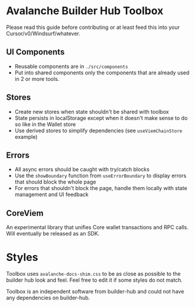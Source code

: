 # Avalanche Builder Hub Toolbox

Please read this guide before contributing or at least feed this into your Cursor/v0/Windsurf/whatever. 

## UI Components
- Reusable components are in `./src/components`
- Put into shared components only the components that are already used in 2 or more tools.

## Stores
- Create new stores when state shouldn't be shared with toolbox
- State persists in localStorage except when it doesn't make sense to do so like in the Wallet store
- Use derived stores to simplify dependencies (see `useViemChainStore` example)

## Errors
- All async errors should be caught with try/catch blocks
- Use the `showBoundary` function from `useErrorBoundary` to display errors that should block the whole page
- For errors that shouldn't block the page, handle them locally with state management and UI feedback

## CoreViem
An experimental library that unifies Core wallet transactions and RPC calls. Will eventually be released as an SDK.

# Styles
Toolbox uses `avalanche-docs-shim.css` to be as close as possible to the builder hub look and feel. Feel free to edit it if some styles do not match.

Toolbox is an independent software from builder-hub and could not have any dependencies on builder-hub.
